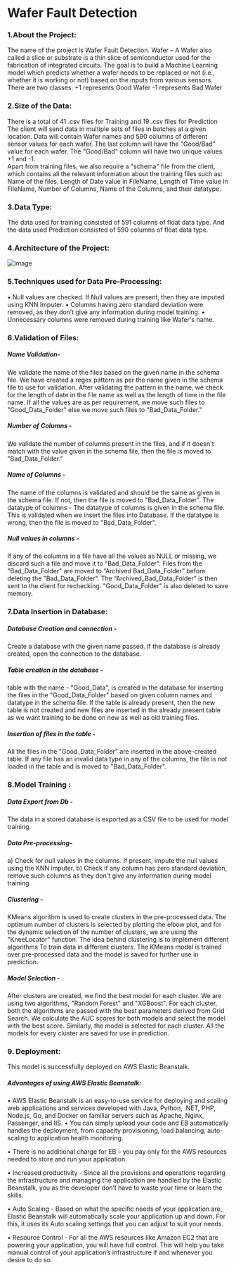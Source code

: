 # Wafer Fault Detection

### 1.About the Project:

The name of the project is Wafer Fault Detection.
Wafer – A Wafer also called a slice or substrate is a thin slice of semiconductor used for the fabrication of integrated circuits.
The goal is to build a Machine Learning model which predicts whether a wafer needs to be replaced or not (i.e., whether it is working or not) based on the inputs from various sensors.
There are two classes:
+1 represents Good Wafer
-1 represents Bad Wafer


### 2.Size of the Data:

There is a total of 41 .csv files for Training and 19 .csv files for Prediction
The client will send data in multiple sets of files in batches at a given location. Data will contain Wafer names and 590 columns of different sensor values for each wafer. The last column will have the "Good/Bad" value for each wafer.
The "Good/Bad" column will have two unique values +1 and -1.  
Apart from training files, we also require a "schema" file from the client, which contains all the relevant information about the training files such as:
Name of the files, Length of Date value in FileName, Length of Time value in FileName, Number of Columns, Name of the Columns, and their datatype.


### 3.Data Type:

The data used for training consisted of 591 columns of float data type.
And the data used Prediction consisted of 590 columns of float data type.


### 4.Architecture of the Project:

![image](https://user-images.githubusercontent.com/103372852/189519134-cd958dbf-ae04-4beb-b073-5ea75cb0325f.png)


### 5.Techniques used for Data Pre-Processing:

•	Null values are checked. If Null values are present, then they are imputed using KNN Imputer.
•	Columns having zero standard deviation were removed, as they don’t give any information during model training.
•	Unnecessary columns were removed during training like Wafer's name.


### 6.Validation of Files:

##### Name Validation- 
We validate the name of the files based on the given name in the schema file. We have created a regex pattern as per the name given in the schema file to use for validation. After validating the pattern in the name, we check for the length of date in the file name as well as the length of time in the file name. If all the values are as per requirement, we move such files to "Good_Data_Folder" else we move such files to "Bad_Data_Folder."
##### Number of Columns - 
We validate the number of columns present in the files, and if it doesn't match with the value given in the schema file, then the file is moved to "Bad_Data_Folder."

##### Name of Columns - 
The name of the columns is validated and should be the same as given in the schema file. If not, then the file is moved to "Bad_Data_Folder".
The datatype of columns - The datatype of columns is given in the schema file. This is validated when we insert the files into Database. If the datatype is wrong, then the file is moved to "Bad_Data_Folder".

##### Null values in columns - 
If any of the columns in a file have all the values as NULL or missing, we discard such a file and move it to "Bad_Data_Folder".
Files from the "Bad_Data_Folder" are moved to “Archived Bad_Data_Folder” before deleting the "Bad_Data_Folder".
The “Archived_Bad_Data_Folder” is then sent to the client for rechecking.
"Good_Data_Folder" is also deleted to save memory.


### 7.Data Insertion in Database:

##### Database Creation and connection - 
Create a database with the given name passed. If the database is already created, open the connection to the database. 

##### Table creation in the database - 
table with the name - "Good_Data", is created in the database for inserting the files in the "Good_Data_Folder" based on given column names and datatype in the schema file. If the table is already present, then the new table is not created and new files are inserted in the already present table as we want training to be done on new as well as old training files.  

##### Insertion of files in the table -
All the files in the "Good_Data_Folder" are inserted in the above-created table. If any file has an invalid data type in any of the columns, the file is not loaded in the table and is moved to "Bad_Data_Folder".

### 8.Model Training : 
##### Data Export from Db - 
The data in a stored database is exported as a CSV file to be used for model training.
##### Data Pre-processing- 
a) Check for null values in the columns. If present, impute the null values using the KNN imputer.
b) Check if any column has zero standard deviation, remove such columns as they don't give any information during model training.

##### Clustering - 
KMeans algorithm is used to create clusters in the pre-processed data. The optimum number of clusters is selected by plotting the elbow plot, and for the dynamic selection of the number of clusters, we are using the "KneeLocator" function. The idea behind clustering is to implement different algorithms To train data in different clusters. The KMeans model is trained over pre-processed data and the model is saved for further use in prediction.

##### Model Selection - 
After clusters are created, we find the best model for each cluster. We are using two algorithms, "Random Forest" and "XGBoost". For each cluster, both the algorithms are passed with the best parameters derived from Grid Search. We calculate the AUC scores for both models and select the model with the best score. Similarly, the model is selected for each cluster. All the models for every cluster are saved for use in prediction.

### 9.	Deployment:
This model is successfully deployed on AWS Elastic Beanstalk.
##### Advantages of using AWS Elastic Beanstalk:
•	AWS Elastic Beanstalk is an easy-to-use service for deploying and scaling web applications and services developed with Java, Python, .NET, PHP, Node.js, Go, and Docker on familiar servers such as Apache, Nginx, Passenger, and IIS.
•	You can simply upload your code and EB automatically handles the deployment, from capacity provisioning, load balancing, auto-scaling to application health monitoring.

•	There is no additional charge for EB – you pay only for the AWS resources needed to store and run your application.

•	Increased productivity - Since all the provisions and operations regarding the infrastructure and managing the application are handled by the Elastic Beanstalk, you as the developer don’t have to waste your time or learn the skills. 

•	Auto Scaling - Based on what the specific needs of your application are, Elastic Beanstalk will automatically scale your application up and down. For this, it uses its Auto scaling settings that you can adjust to suit your needs.

•	Resource Control - For all the AWS resources like Amazon EC2 that are powering your application, you will have full control. This will help you take manual control of your application’s infrastructure if and whenever you desire to do so.





    
    
  


    
    
    
    
    
    
    
    
    
    
    
     
    
     
    
